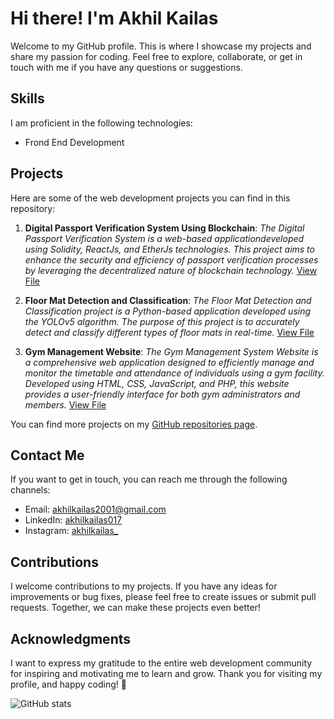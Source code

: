 # Hi there! I'm Akhil Kailas

Welcome to my GitHub profile. This is where I showcase my projects and share my passion for coding. Feel free to explore, collaborate, or get in touch with me if you have any questions or suggestions.

## Skills

I am proficient in the following technologies:

- Frond End Development

## Projects

Here are some of the web development projects you can find in this repository:

1. **Digital Passport Verification System Using Blockchain**: _The Digital Passport Verification System is a web-based applicationdeveloped using Solidity, ReactJs, and EtherJs technologies. This project aims to enhance the security and efficiency of passport verification processes by leveraging the decentralized nature of blockchain technology._
[View File](https://github.com/akhilkailas017/Digital-Passport-Verification-System-Using-Blockchain.git)

2. **Floor Mat Detection and Classification**: _The Floor Mat Detection and Classification project is a Python-based application developed using the YOLOv5 algorithm. The purpose of this project is to accurately detect and classify different types of floor mats in real-time._
[View File](https://github.com/akhilkailas017/Object-Detection-using-Yolov5.git)

3. **Gym Management Website**: _The Gym Management System Website is a comprehensive web application designed to efficiently manage and monitor the timetable and attendance of individuals using a gym facility. Developed using HTML, CSS, JavaScript, and PHP, this website provides a user-friendly interface for both gym administrators and members._
[View File](https://github.com/akhilkailas017/GYM-Management-System-Website.git)

You can find more projects on my [GitHub repositories page](https://github.com/akhilkailas017?tab=repositories).

## Contact Me

If you want to get in touch, you can reach me through the following channels:

- Email: akhilkailas2001@gmail.com
- LinkedIn: [akhilkailas017](https://www.linkedin.com/in/akhilkailas017/)
- Instagram: [akhilkailas_](https://www.instagram.com/akhilkailas_/)

## Contributions

I welcome contributions to my projects. If you have any ideas for improvements or bug fixes, please feel free to create issues or submit pull requests. Together, we can make these projects even better!

## Acknowledgments

I want to express my gratitude to the entire web development community for inspiring and motivating me to learn and grow. Thank you for visiting my profile, and happy coding! :rocket:



![GitHub stats](https://github-readme-stats.vercel.app/api?username=akhilkailas017&show=reviews,discussions_started,discussions_answered,prs_merged,prs_merged_percentage)

